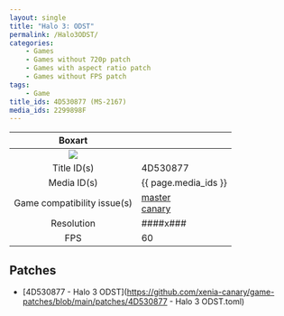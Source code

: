 ```yaml
---
layout: single
title: "Halo 3: ODST"
permalink: /Halo3ODST/
categories:
    - Games
    - Games without 720p patch
    - Games with aspect ratio patch
    - Games without FPS patch
tags:
    - Game
title_ids: 4D530877 (MS-2167)
media_ids: 2299898F
---
```


| Boxart                      |                                                                            |
| :----:                      | :-                                                                         |
| ![](https://download-ssl.xbox.com/content/images/66acd000-77fe-1000-9115-d8024d530877/1033/boxartlg.jpg) |
| Title ID(s)                 | 4D530877                                                                   |
| Media ID(s)                 | {{ page.media_ids }}                                                        |
| Game compatibility issue(s) | [master](https://github.com/xenia-project/game-compatibility/issues/)<br>[canary](https://github.com/xenia-canary/game-compatibility/issues/) |
| Resolution                  | ####x###                                                                   |
| FPS                         | 60                                                                         |

## Patches
* [4D530877 - Halo 3 ODST](https://github.com/xenia-canary/game-patches/blob/main/patches/4D530877 - Halo 3 ODST.toml)

<!--This page was generated by a script. You can remove this comment once the page is verified to be free of mistakes.-->
